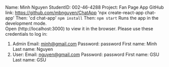 Name: Minh Nguyen
StudentID: 002-46-4288
Project: Fan Page App
GitHub link: https://github.com/mbnguyen/ChatApp
'npx create-react-app chat-app'
Then:
'cd chat-app'
`npm install`
Then:
`npm start`
Runs the app in the development mode.\
Open (http://localhost:3000) to view it in the browser.
Please use these credentials to log in:
1. Admin
Email: minh@gmail.com
Password: password
First name: Minh
Last name: Nguyen
2. User:
Email: nguyen@gmail.com
Password: password
First name: GSU
Last name: GSU